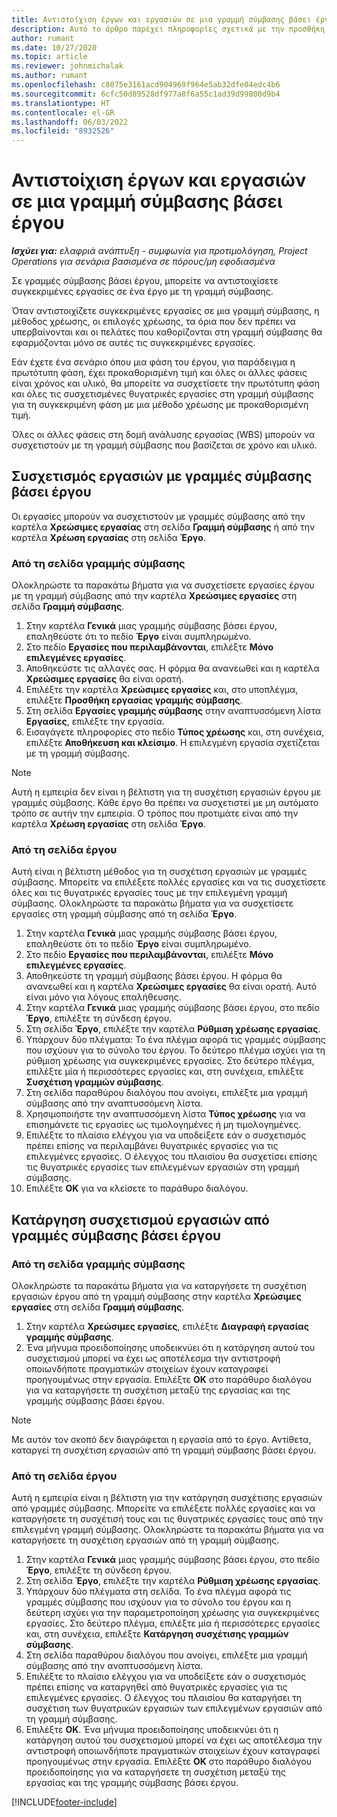 ```yaml
---
title: Αντιστοίχιση έργων και εργασιών σε μια γραμμή σύμβασης βάσει έργου - lite
description: Αυτό το άρθρο παρέχει πληροφορίες σχετικά με την προσθήκη και την αφαίρεση έργων και εργασιών σε μια γραμμή σύμβασης.
author: rumant
ms.date: 10/27/2020
ms.topic: article
ms.reviewer: johnmichalak
ms.author: rumant
ms.openlocfilehash: c8075e3161acd904969f964e5ab32dfe04edc4b6
ms.sourcegitcommit: 6cfc50d89528df977a8f6a55c1ad39d99800d9b4
ms.translationtype: HT
ms.contentlocale: el-GR
ms.lasthandoff: 06/03/2022
ms.locfileid: "8932526"
---
```

# <a name="map-projects-and-tasks-to-a-project-based-contract-line"></a>Αντιστοίχιση έργων και εργασιών σε μια γραμμή σύμβασης βάσει έργου 

_**Ισχύει για:** ελαφριά ανάπτυξη - συμφωνία για προτιμολόγηση, Project Operations για σενάρια βασισμένα σε πόρους/μη εφοδιασμένα_

Σε γραμμές σύμβασης βάσει έργου, μπορείτε να αντιστοιχίσετε συγκεκριμένες εργασίες σε ένα έργο με τη γραμμή σύμβασης.

Όταν αντιστοιχίζετε συγκεκριμένες εργασίες σε μια γραμμή σύμβασης, η μέθοδος χρέωσης, οι επιλογές χρέωσης, τα όρια που δεν πρέπει να υπερβαίνονται και οι πελάτες που καθορίζονται στη γραμμή σύμβασης θα εφαρμόζονται μόνο σε αυτές τις συγκεκριμένες εργασίες.

Εάν έχετε ένα σενάριο όπου μια φάση του έργου, για παράδειγμα η πρωτότυπη φάση, έχει προκαθορισμένη τιμή και όλες οι άλλες φάσεις είναι χρόνος και υλικό, θα μπορείτε να συσχετίσετε την πρωτότυπη φάση και όλες τις συσχετισμένες θυγατρικές εργασίες στη γραμμή σύμβασης για τη συγκεκριμένη φάση με μια μέθοδο χρέωσης με προκαθορισμένη τιμή.

Όλες οι άλλες φάσεις στη δομή ανάλυσης εργασίας (WBS) μπορούν να συσχετιστούν με τη γραμμή σύμβασης που βασίζεται σε χρόνο και υλικό.

## <a name="associate-tasks-to-project-based-contract-lines"></a>Συσχετισμός εργασιών με γραμμές σύμβασης βάσει έργου

Οι εργασίες μπορούν να συσχετιστούν με γραμμές σύμβασης από την καρτέλα **Χρεώσιμες εργασίας** στη σελίδα **Γραμμή σύμβασης** ή από την καρτέλα **Χρέωση εργασίας** στη σελίδα **Έργο**.

### <a name="from-the-contract-line-page"></a>Από τη σελίδα γραμμής σύμβασης

Ολοκληρώστε τα παρακάτω βήματα για να συσχετίσετε εργασίες έργου με τη γραμμή σύμβασης από την καρτέλα **Χρεώσιμες εργασίες** στη σελίδα **Γραμμή σύμβασης**.

1. Στην καρτέλα **Γενικά** μιας γραμμής σύμβασης βάσει έργου, επαληθεύστε ότι το πεδίο **Έργο** είναι συμπληρωμένο.
2. Στο πεδίο **Εργασίες που περιλαμβάνονται**, επιλέξτε **Μόνο επιλεγμένες εργασίες**.
3. Αποθηκεύστε τις αλλαγές σας. Η φόρμα θα ανανεωθεί και η καρτέλα **Χρεώσιμες εργασίες** θα είναι ορατή.
4. Επιλέξτε την καρτέλα **Χρεώσιμες εργασίες** και, στο υποπλέγμα, επιλέξτε **Προσθήκη εργασίας γραμμής σύμβασης**.
5. Στη σελίδα **Εργασίες γραμμής σύμβασης** στην αναπτυσσόμενη λίστα **Εργασίες**, επιλέξτε την εργασία. 
6. Εισαγάγετε πληροφορίες στο πεδίο **Τύπος χρέωσης** και, στη συνέχεια, επιλέξτε **Αποθήκευση και κλείσιμο**. Η επιλεγμένη εργασία σχετίζεται με τη γραμμή σύμβασης.

> [!NOTE]
> Αυτή η εμπειρία δεν είναι η βέλτιστη για τη συσχέτιση εργασιών έργου με γραμμές σύμβασης. Κάθε έργο θα πρέπει να συσχετιστεί με μη αυτόματο τρόπο σε αυτήν την εμπειρία. Ο τρόπος που προτιμάτε είναι από την καρτέλα **Χρέωση εργασίας** στη σελίδα **Έργο**.

### <a name="from-the-project-page"></a>Από τη σελίδα έργου

Αυτή είναι η βέλτιστη μέθοδος για τη συσχέτιση εργασιών με γραμμές σύμβασης. Μπορείτε να επιλέξετε πολλές εργασίες και να τις συσχετίσετε όλες και τις θυγατρικές εργασίες τους με την επιλεγμένη γραμμή σύμβασης. Ολοκληρώστε τα παρακάτω βήματα για να συσχετίσετε εργασίες στη γραμμή σύμβασης από τη σελίδα **Έργο**.

1. Στην καρτέλα **Γενικά** μιας γραμμής σύμβασης βάσει έργου, επαληθεύστε ότι το πεδίο **Έργο** είναι συμπληρωμένο.
2. Στο πεδίο **Εργασίες που περιλαμβάνονται**, επιλέξτε **Μόνο επιλεγμένες εργασίες**.
3. Αποθηκεύστε τη γραμμή σύμβασης βάσει έργου. Η φόρμα θα ανανεωθεί και η καρτέλα **Χρεώσιμες εργασίες** θα είναι ορατή. Αυτό είναι μόνο για λόγους επαλήθευσης.
4. Στην καρτέλα **Γενικά** μιας γραμμής σύμβασης βάσει έργου, στο πεδίο **Έργο**, επιλέξτε τη σύνδεση έργου.
5. Στη σελίδα **Έργο**, επιλέξτε την καρτέλα **Ρύθμιση χρέωσης εργασίας**.
6. Υπάρχουν δύο πλέγματα: Το ένα πλέγμα αφορά τις γραμμές σύμβασης που ισχύουν για το σύνολο του έργου. Το δεύτερο πλέγμα ισχύει για τη ρύθμιση χρέωσης για συγκεκριμένες εργασίες. Στο δεύτερο πλέγμα, επιλέξτε μία ή περισσότερες εργασίες και, στη συνέχεια, επιλέξτε **Συσχέτιση γραμμών σύμβασης**.
7. Στη σελίδα παραθύρου διαλόγου που ανοίγει, επιλέξτε μια γραμμή σύμβασης από την αναπτυσσόμενη λίστα.
8. Χρησιμοποιήστε την αναπτυσσόμενη λίστα **Τύπος χρέωσης** για να επισημάνετε τις εργασίες ως τιμολογημένες ή μη τιμολογημένες.
9. Επιλέξτε το πλαίσιο ελέγχου για να υποδείξετε εάν ο συσχετισμός πρέπει επίσης να περιλαμβάνει θυγατρικές εργασίες για τις επιλεγμένες εργασίες. Ο έλεγχος του πλαισίου θα συσχετίσει επίσης τις θυγατρικές εργασίες των επιλεγμένων εργασιών στη γραμμή σύμβασης.
10. Επιλέξτε **ΟΚ** για να κλείσετε το παράθυρο διαλόγου.

## <a name="unassociate-tasks-from-project-based-contract-lines"></a>Κατάργηση συσχετισμού εργασιών από γραμμές σύμβασης βάσει έργου

### <a name="from-the-contract-line-page"></a>Από τη σελίδα γραμμής σύμβασης

Ολοκληρώστε τα παρακάτω βήματα για να καταργήσετε τη συσχέτιση εργασιών έργου από τη γραμμή σύμβασης στην καρτέλα **Χρεώσιμες εργασίες** στη σελίδα **Γραμμή σύμβασης**.

1. Στην καρτέλα **Χρεώσιμες εργασίες**, επιλέξτε **Διαγραφή εργασίας γραμμής σύμβασης**.
2. Ένα μήνυμα προειδοποίησης υποδεικνύει ότι η κατάργηση αυτού του συσχετισμού μπορεί να έχει ως αποτέλεσμα την αντιστροφή οποιωνδήποτε πραγματικών στοιχείων έχουν καταγραφεί προηγουμένως στην εργασία. Επιλέξτε **OK** στο παράθυρο διαλόγου για να καταργήσετε τη συσχέτιση μεταξύ της εργασίας και της γραμμής σύμβασης βάσει έργου. 

> [!NOTE]
> Με αυτόν τον σκοπό δεν διαγράφεται η εργασία από το έργο. Αντίθετα, καταργεί τη συσχέτιση εργασιών από τη γραμμή σύμβασης βάσει έργου.

### <a name="from-the-project-page"></a>Από τη σελίδα έργου

Αυτή η εμπειρία είναι η βέλτιστη για την κατάργηση συσχέτισης εργασιών από γραμμές σύμβασης. Μπορείτε να επιλέξετε πολλές εργασίες και να καταργήσετε τη συσχέτισή τους και τις θυγατρικές εργασίες τους από την επιλεγμένη γραμμή σύμβασης. Ολοκληρώστε τα παρακάτω βήματα για να καταργήσετε τη συσχέτιση εργασιών από τη γραμμή σύμβασης.

1. Στην καρτέλα **Γενικά** μιας γραμμής σύμβασης βάσει έργου, στο πεδίο **Έργο**, επιλέξτε τη σύνδεση έργου.
2. Στη σελίδα **Έργο**, επιλέξτε την καρτέλα **Ρύθμιση χρέωσης εργασίας**.
3. Υπάρχουν δύο πλέγματα στη σελίδα. Το ένα πλέγμα αφορά τις γραμμές σύμβασης που ισχύουν για το σύνολο του έργου και η δεύτερη ισχύει για την παραμετροποίηση χρέωσης για συγκεκριμένες εργασίες. Στο δεύτερο πλέγμα, επιλέξτε μία ή περισσότερες εργασίες και, στη συνέχεια, επιλέξτε **Κατάργηση συσχέτισης γραμμών σύμβασης**.
4. Στη σελίδα παραθύρου διαλόγου που ανοίγει, επιλέξτε μια γραμμή σύμβασης από την αναπτυσσόμενη λίστα.
5. Επιλέξτε το πλαίσιο ελέγχου για να υποδείξετε εάν ο συσχετισμός πρέπει επίσης να καταργηθεί από θυγατρικές εργασίες για τις επιλεγμένες εργασίες. Ο έλεγχος του πλαισίου θα καταργήσει τη συσχέτιση των θυγατρικών εργασιών των επιλεγμένων εργασιών από τη γραμμή σύμβασης.
6. Επιλέξτε **OK**. Ένα μήνυμα προειδοποίησης υποδεικνύει ότι η κατάργηση αυτού του συσχετισμού μπορεί να έχει ως αποτέλεσμα την αντιστροφή οποιωνδήποτε πραγματικών στοιχείων έχουν καταγραφεί προηγουμένως στην εργασία. Επιλέξτε **OK** στο παράθυρο διαλόγου προειδοποίησης για να καταργήσετε τη συσχέτιση μεταξύ της εργασίας και της γραμμής σύμβασης βάσει έργου.


[!INCLUDE[footer-include](../../includes/footer-banner.md)]

